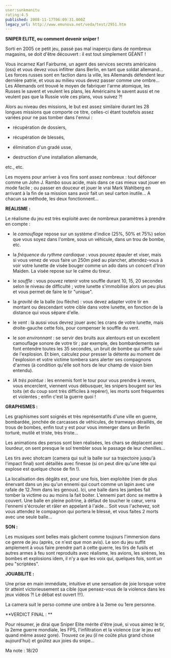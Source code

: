 ```yaml
---
user:sunkmanitu
rating:4.5
published: 2008-11-17T06:09:31.000Z
legacy_url: http://www.emunova.net/veda/test/2951.htm
---
```

**SNIPER ELITE, ou comment devenir sniper !**  

  

Sorti en 2005 ce petit jeu, passé pas mal inaperçu dans de nombreux magasins, se doit d'être découvert : il est tout simplement GÉANT !  

  

Vous incarnez Karl Fairburne, un agent des services secrets américains (oss) et vous devez vous infiltrer dans Berlin, en tant que soldat allemand... Les forces russes sont en faction dans la ville, les Allemands défendent leur dernière patrie, et vous au milieu vous devez passer comme une ombre... Les Allemands ont trouvé le moyen de fabriquer l'arme atomique, les Russes le savent et veulent les plans, les Américains le savent aussi et ne veulent pas que la Russie vole ces plans, vous suivez ?!  

  

Alors au niveau des missions, le but est assez similaire durant les 28 longues missions que comporte ce titre, celles-ci étant toutefois assez variées pour ne pas tomber dans l'ennui :  

- récupération de dossiers,  

- récupération de blessés,  

- élimination d'un gradé usse,  

- destruction d'une installation allemande,  

etc., etc.  

Les moyens pour arriver à vos fins sont assez nombreux : tout défoncer comme un John J. Rambo sous acide, mais dans ce cas mieux vaut jouer en mode facile ; ou passer en douceur et jouer le vrai Mark Wahlberg en arrivant à la fin de sa mission sans avoir fait un seul carton inutile... A chacun sa méthode, les deux fonctionnent...  

  

**REALISME :**  

  

Le réalisme du jeu est très exploité avec de nombreux paramètres à prendre en compte :   

- le _camouflage_ repose sur un système d'indice (25%, 50% et 75%) selon que vous soyez dans l'ombre, sous un véhicule, dans un trou de bombe, etc.  

- la _fréquence du rythme cardiaque_ : vous pouvez épauler et viser, mais si vous venez de vous faire un 250m pied au plancher, attendez-vous à voir votre lunette de visée bouger comme un ado dans un concert d'Iron Maiden. La visée repose sur le calme du tireur.  

- le _souffle_ : vous pouvez retenir votre souffle durant 10, 15, 20 secondes selon le niveau de difficulté ; votre lunette s'immobilise alors un peu plus et vous permet de faire le tir "unique".  

- la _gravité_ de la balle (ou flèche) : vous devez adapter votre tir en montant ou descendant votre cible dans votre lunette, en fonction de la distance qui vous sépare d'elle.  

- le _vent_ : là aussi vous devrez jouer avec les crans de votre lunette, mais droite-gauche cette fois, pour compenser le souffle du vent.  

- le _son environnant_ : se servir des bruits aux alentours est un excellent camouflage sonore de votre tir ; par exemple, des bombardements se font entendre toutes les 35 secondes, un bruit de bombe qui siffle suivi de l'explosion. Et bien, calculez pour presser la détente au moment de l'explosion et votre victime tombera sans alerter ses compagnons d'armes (à condition qu'elle soit hors de leur champ de vision bien entendu).  

- _IA très pointue_ : les ennemis font le tour pour vous prendre à revers, vous encerclent, viennent vous débusquer, les snipers bougent sur les toits (et du coup sont très difficiles à repérer), les morts sont fréquentes et violentes ; enfin c'est la guerre quoi !  

  

**GRAPHISMES :**  

  

Les graphismes sont soignés et très représentatifs d'une ville en guerre, bombardée, jonchée de carcasses de véhicules, de tramways déraillés, de trous de bombes, enfin tout y est pour vous immerger dans un Berlin torturé, mutilé et triste, très triste...  

Les animations des persos sont bien réalisées, les chars se déplacent avec lourdeur, on sent presque le sol trembler sous le passage de leur chenilles...  

Les tirs avec shotcam (camera qui suit la balle sur sa trajectoire jusqu'à l'impact final) sont détaillés avec finesse (si on peut dire qu'une tête qui explose est quelque chose de fin !).  

La localisation des dégâts est, pour une fois, bien exploitée (rien de plus énervant dans un jeu qu'un ennemi qui court comme un lapin avec une rafale de 12.7mm dans les genoux). Ici, une balle dans les jambes fait tomber la victime ou au moins la fait boiter. L'ennemi part donc se mettre à couvert. Une balle en pleine poitrine, à défaut de toucher le cœur, verra l'ennemi s'écrouler et râler en appelant à l'aide... Soit vous l'achevez, soit vous attendez le compagnon qui portera le blessé, et vous faites 2 morts avec une seule balle...  

  

**SON :**  

  

Les musiques sont belles mais gâchent comme toujours l'immersion dans ce genre de jeu (après, ce n'est que mon avis). Le son du jeu suffit amplement à vous faire prendre part à cette guerre, les tirs de fusils et autres armes à feu sont reproduits avec réalisme, les avions, les sirènes, les bombes et explosions idem, il n'y a que les voix qui, quelques fois, sont un peu "scriptées".  

  

**JOUABILITE :**  

  

Une prise en main immédiate, intuitive et une sensation de joie lorsque votre tir atteint victorieusement sa cible (que pensez-vous de la violence dans les jeux vidéos ?! Le débat est ouvert !!!).  

La camera suit le perso comme une ombre à la 3eme ou 1ere personne.  

  

**VERDICT FINAL : **  

  

Pour résumer, je dirai que Sniper Elite mérite d'être joué, si vous aimez le tir, la 2eme guerre mondiale, les FPS, l'infiltration et la violence (car le jeu est quand même assez gore). Trouvez ce jeu (il ne coûte plus grand chose aujourd'hui) et goûtez aux joies du snipe...  

  

Ma note : 18/20